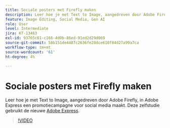 ```yaml
---
title: Sociale posters met Firefly maken
description: Leer hoe je met Text to Image, aangedreven door Adobe Firefly, een promotiecampagne voor social media kunt opzetten
feature: Image Editing, Social Media, Gen AI
role: User
level: Intermediate
jira: KT-13463
exl-id: 93765c61-c166-4d0b-86ed-91ed2d29d069
source-git-commit: 58b151de4487c2636fe28dce610f84d27a99a7ca
workflow-type: tm+mt
source-wordcount: '61'
ht-degree: 4%

---
```


# Sociale posters met Firefly maken

Leer hoe je met Text to Image, aangedreven door Adobe Firefly, in Adobe Express een promotiecampagne voor social media maakt. Deze zelfstudie gebruikt de nieuwe [Adobe Express](https://www.adobe.com/express/).

>[!VIDEO](https://video.tv.adobe.com/v/3430569?quality=12&learn=on&hidetitle=true&captions=dut)
